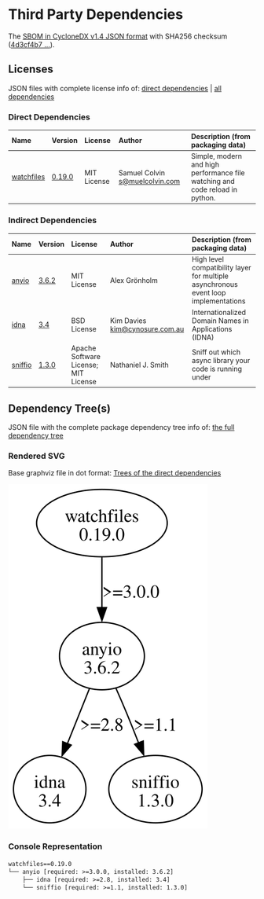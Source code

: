 # Third Party Dependencies

<!--[[[fill sbom_sha256()]]]-->
The [SBOM in CycloneDX v1.4 JSON format](https://git.sr.ht/~sthagen/sammen/blob/default/sbom/cdx.json) with SHA256 checksum ([4d3cf4b7 ...](https://git.sr.ht/~sthagen/sammen/blob/default/sbom/cdx.json.sha256 "sha256:4d3cf4b7b75555ddb311d73eaef4e675882ba6e0638b9587476c193c9fe8a279")).
<!--[[[end]]] (checksum: 539b452f7f59d9d43ede6fc321d3330d)-->
## Licenses 

JSON files with complete license info of: [direct dependencies](direct-dependency-licenses.json) | [all dependencies](all-dependency-licenses.json)

### Direct Dependencies

<!--[[[fill direct_dependencies_table()]]]-->
| Name                                                                | Version                                               | License     | Author                           | Description (from packaging data)                                            |
|:--------------------------------------------------------------------|:------------------------------------------------------|:------------|:---------------------------------|:-----------------------------------------------------------------------------|
| [watchfiles](https://github.com/samuelcolvin/watchfiles/watchfiles) | [0.19.0](https://pypi.org/project/watchfiles/0.19.0/) | MIT License | Samuel Colvin <s@muelcolvin.com> | Simple, modern and high performance file watching and code reload in python. |
<!--[[[end]]] (checksum: 033f2e9e2e846e0d984b2f1f5d8f7bab)-->

### Indirect Dependencies

<!--[[[fill indirect_dependencies_table()]]]-->
| Name                                                               | Version                                          | License                              | Author                           | Description (from packaging data)                                                   |
|:-------------------------------------------------------------------|:-------------------------------------------------|:-------------------------------------|:---------------------------------|:------------------------------------------------------------------------------------|
| [anyio](https://github.com/agronholm/anyio/blob/master/README.rst) | [3.6.2](https://pypi.org/project/anyio/3.6.2/)   | MIT License                          | Alex Grönholm                    | High level compatibility layer for multiple asynchronous event loop implementations |
| [idna](https://github.com/kjd/idna)                                | [3.4](https://pypi.org/project/idna/3.4/)        | BSD License                          | Kim Davies <kim@cynosure.com.au> | Internationalized Domain Names in Applications (IDNA)                               |
| [sniffio](https://github.com/python-trio/sniffio)                  | [1.3.0](https://pypi.org/project/sniffio/1.3.0/) | Apache Software License; MIT License | Nathaniel J. Smith               | Sniff out which async library your code is running under                            |
<!--[[[end]]] (checksum: 57a5f64e88d32333fd33e4b8104cae3c)-->

## Dependency Tree(s)

JSON file with the complete package dependency tree info of: [the full dependency tree](package-dependency-tree.json)

### Rendered SVG

Base graphviz file in dot format: [Trees of the direct dependencies](package-dependency-tree.dot.txt)

<img src="./package-dependency-tree.svg" alt="Trees of the direct dependencies" title="Trees of the direct dependencies"/>

### Console Representation

<!--[[[fill dependency_tree_console_text()]]]-->
````console
watchfiles==0.19.0
└── anyio [required: >=3.0.0, installed: 3.6.2]
    ├── idna [required: >=2.8, installed: 3.4]
    └── sniffio [required: >=1.1, installed: 1.3.0]
````
<!--[[[end]]] (checksum: cc38bb4475567babab2ace802a66da0f)-->
